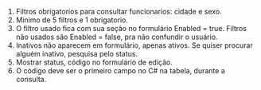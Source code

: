 1. Filtros obrigatorios para consultar funcionarios: cidade e sexo.
2. Minimo de 5 filtros e 1 obrigatorio.
3. O filtro usado fica com sua seção no formulário Enabled = true. Filtros não usados são Enabled = false, pra não confundir o usuário.
4. Inativos não aparecem em formulário, apenas ativos. Se quiser procurar alguém inativo, pesquisa pelo status.
6. Mostrar status, código no formulário de edição.
7. O código deve ser o primeiro campo no C# na tabela, durante a consulta.